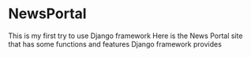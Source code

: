 # NewsPortal
This is my first try to use Django framework
Here is the News Portal site that has some functions and features Django framework provides
